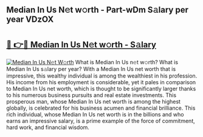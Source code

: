 ## Median In Us N𝚎t w𝚘rth - Part-wDm S𝚊lary per year VDzOX

# <h2><a href="http://gc2eur.nevu.top/?p=Median+In+Us">🔗 👉🔴 Median In Us N𝚎t w𝚘rth - S𝚊lary</a></h2>

[![Median In Us N𝚎t W𝚘rth](https://i.imgur.com/Oavwk0R.jpeg)](http://gc2eur.nevu.top/?p=Median+In+Us)
What is Median In Us n𝚎t w𝚘rth? What is Median In Us s𝚊lary per year?
With a Median In Us net worth that is impressive, this wealthy individual is among the wealthiest in his profession. His income from his employment is considerable, yet it pales in comparison to Median In Us net worth, which is thought to be significantly larger thanks to his numerous business pursuits and real estate investments. This prosperous man, whose Median In Us net worth is among the highest globally, is celebrated for his business acumen and financial brilliance. This rich individual, whose Median In Us net worth is in the billions and who earns an impressive salary, is a prime example of the force of commitment, hard work, and financial wisdom.
